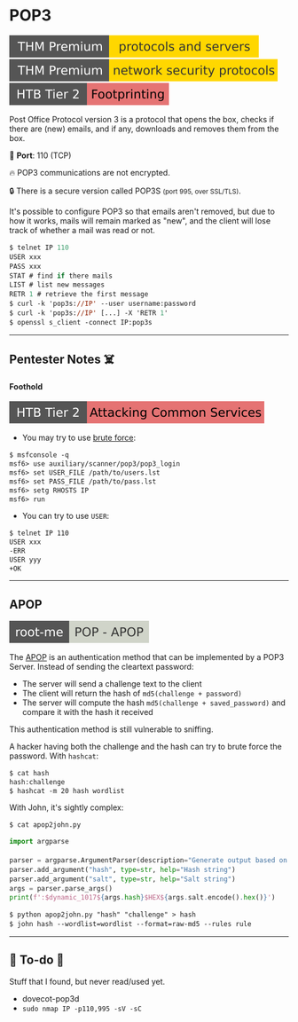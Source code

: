 # POP3

[![protocolsandservers](../../../cybersecurity/_badges/thmp/protocolsandservers.svg)](https://tryhackme.com/room/protocolsandservers)
[![networksecurityprotocols](../../../cybersecurity/_badges/thmp/networksecurityprotocols.svg)](https://tryhackme.com/room/networksecurityprotocols)
[![footprinting](../../../cybersecurity/_badges/htb/footprinting.svg)](https://academy.hackthebox.com/course/preview/footprinting)

<div class="row row-cols-lg-2"><div>

Post Office Protocol version 3 is a protocol that opens the box, checks if there are (new) emails, and if any, downloads and removes them from the box.

🐊️ **Port**: 110 (TCP)

🔥 POP3 communications are not encrypted.

🔒 There is a secure version called POP3S <small>(port 995, over SSL/TLS)</small>.

It's possible to configure POP3 so that emails aren't removed, but due to how it works, mails will remain marked as "new", and the client will lose track of whether a mail was read or not.
</div><div>

```ps
$ telnet IP 110
USER xxx
PASS xxx
STAT # find if there mails
LIST # list new messages
RETR 1 # retrieve the first message
$ curl -k 'pop3s://IP' --user username:password
$ curl -k 'pop3s://IP' [...] -X 'RETR 1'
$ openssl s_client -connect IP:pop3s
```
</div></div>

<hr class="sep-both">

## Pentester Notes ☠️

<div class="row row-cols-lg-2"><div>

#### Foothold

[![attacking_common_services](../../../cybersecurity/_badges/htb/attacking_common_services.svg)](https://academy.hackthebox.com/course/preview/attacking-common-services)

* You may try to use [brute force](/cybersecurity/red-team/s2.discovery/techniques/network/auth.md):

```shell!
$ msfconsole -q
msf6> use auxiliary/scanner/pop3/pop3_login
msf6> set USER_FILE /path/to/users.lst
msf6> set PASS_FILE /path/to/pass.lst
msf6> setg RHOSTS IP
msf6> run
```

* You can try to use `USER`:

```shell!
$ telnet IP 110
USER xxx
-ERR
USER yyy
+OK
```
</div><div>
</div></div>

<hr class="sep-both">

## APOP

[![pop_apop](../../../cybersecurity/_badges/rootme/network/pop_apop.svg)](https://www.root-me.org/en/Challenges/Network/POP-APOP)

<div class="row row-cols-lg-2"><div>

The [APOP](https://www.rfc-editor.org/rfc/rfc1939#page-15) is an authentication method that can be implemented by a POP3 Server. Instead of sending the cleartext password:

* The server will send a challenge text to the client
* The client will return the hash of `md5(challenge + password)`
* The server will compute the hash `md5(challenge + saved_password)` and compare it with the hash it received

This authentication method is still vulnerable to sniffing.

A hacker having both the challenge and the hash can try to brute force the password. With `hashcat`:

```shell!
$ cat hash
hash:challenge
$ hashcat -m 20 hash wordlist
```
</div><div>

With John, it's sightly complex:

```shell!
$ cat apop2john.py
```

```py
import argparse

parser = argparse.ArgumentParser(description="Generate output based on user, hash, and salt.")
parser.add_argument("hash", type=str, help="Hash string")
parser.add_argument("salt", type=str, help="Salt string")
args = parser.parse_args()
print(f':$dynamic_1017${args.hash}$HEX${args.salt.encode().hex()}')
```

```ps
$ python apop2john.py "hash" "challenge" > hash
$ john hash --wordlist=wordlist --format=raw-md5 --rules rule
```
</div></div>

<hr class="sep-both">

## 👻 To-do 👻

Stuff that I found, but never read/used yet.

<div class="row row-cols-lg-2"><div>

* dovecot-pop3d
* `sudo nmap IP -p110,995 -sV -sC`
</div><div>
</div></div>